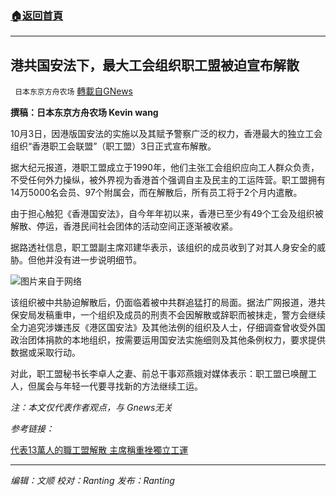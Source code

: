 ###  [:house:返回首頁](https://github.com/ourhimalayas/txt)
---


## 港共国安法下，最大工会组织职工盟被迫宣布解散
` 日本东京方舟农场` [轉載自GNews](https://gnews.org/zh-hans/1573318/)

**撰稿：日本东京方舟农场 Kevin wang**

10月3日，因港版国安法的实施以及其赋予警察广泛的权力，香港最大的独立工会组织“香港职工会联盟”（职工盟）3日正式宣布解散。

据大纪元报道，港职工盟成立于1990年，他们主张工会组织应向工人群众负责，不受任何外力操纵，被外界视为香港首个强调自主及民主的工运阵营。职工盟拥有14万5000名会员、97个附属会，而在解散后，所有员工将于2个月内遣散。

由于担心触犯《香港国安法》，自今年年初以来，香港已至少有49个工会及组织被解散、停运，香港民间社会团体的活动空间正逐渐被收紧。

据路透社信息，职工盟副主席邓建华表示，该组织的成员收到了对其人身安全的威胁。但他并没有进一步说明细节。

![](https://assets.gnews.org/wp-content/uploads/2021/10/微信图片_20211004201450.png)图片来自于网络

该组织被中共胁迫解散后，仍面临着被中共群追猛打的局面。据法广网报道，港共保安局发稿重申，一个组织及成员的刑责不会因解散或辞职而被抹走，警方会继续全力追究涉嫌违反《港区国安法》及其他法例的组织及人士，仔细调查曾收受外国政治团体捐款的本地组织，按需要运用国安法实施细则及其他条例权力，要求提供数据或采取行动。

对此，职工盟秘书长李卓人之妻、前总干事邓燕娥对媒体表示：职工盟已唤醒工人，但属会与年轻一代要寻找新的方法继续工运。

*注：本文仅代表作者观点，与 Gnews无关*

*参考链接：*

[代表13萬人的職工盟解散 主席稱重挫獨立工運](https://www.rfi.fr/tw/%E6%B8%AF%E6%BE%B3%E5%8F%B0/20211004-%E4%BB%A3%E8%A1%A813%E8%90%AC%E4%BA%BA%E7%9A%84%E8%81%B7%E5%B7%A5%E7%9B%9F%E8%A7%A3%E6%95%A3-%E4%B8%BB%E5%B8%AD%E7%A8%B1%E9%87%8D%E6%8C%AB%E7%8D%A8%E7%AB%8B%E5%B7%A5%E9%81%8B)

* * *

*编辑：文顺 校对：Ranting 发布：Ranting*
